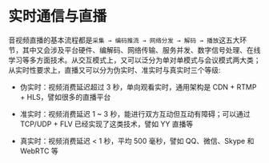 # 实时通信与直播

音视频直播的基本流程都是`采集 → 编码推流 → 网络分发 → 解码 → 播放`这五大环节，其中又会涉及平台硬件、编解码、网络传输、服务并发、数字信号处理、在线学习等多方面技术。从交互模式上，又可以泛分为单对单模式与会议模式两大类；从实时性要求上，直播又可以分为伪实时、准实时与真实时三个等级:

- 伪实时：视频消费延迟超过 3 秒，单向观看实时，通用架构是 CDN + RTMP + HLS，譬如很多的直播平台

- 准实时：视频消费延迟 1 ~ 3 秒，能进行双方互动但互动有障碍；可以通过 TCP/UDP + FLV 已经实现了这类技术，譬如 YY 直播等

- 真实时：视频消费延迟 < 1 秒，平均 500 毫秒，譬如 QQ、微信、Skype 和 WebRTC 等
